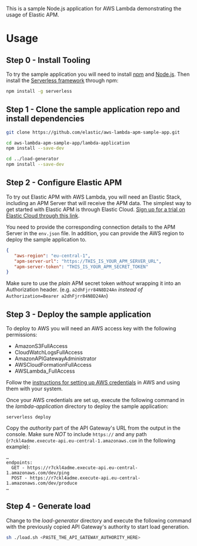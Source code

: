 This is a sample Node.js application for AWS Lambda demonstrating the usage of Elastic APM.

# Usage

## Step 0 - Install Tooling
To try the sample application you will need to install [npm](https://www.npmjs.com/) and [Node.js](https://nodejs.org/).
Then install the [Serverless framework](https://www.serverless.com) through npm:

```bash
npm install -g serverless
```

## Step 1 - Clone the sample application repo and install dependencies

```bash
git clone https://github.com/elastic/aws-lambda-apm-sample-app.git

cd aws-lambda-apm-sample-app/lambda-application
npm install --save-dev

cd ../load-generator
npm install --save-dev
```

## Step 2 - Configure Elastic APM

To try out Elastic APM with AWS Lambda, you will need an Elastic Stack, including an APM Server that will receive the APM data. The simplest way to get started with Elastic APM is through Elastic Cloud. [Sign up for a trial on Elastic Cloud through this link](https://www.elastic.co/cloud/elasticsearch-service/signup).

You need to provide the corresponding connection details to the APM Server in the `env.json` file. In addition, you can provide the AWS region to deploy the sample application to.

```json
{
   "aws-region": "eu-central-1",
   "apm-server-url": "https://THIS_IS_YOUR_APM_SERVER_URL",
   "apm-server-token": "THIS_IS_YOUR_APM_SECRET_TOKEN"
}
```

Make sure to use the _plain_ APM secret token _without_ wrapping it into an Authorization header. (e.g. `a2dhFjrr84N8D24An` _instead of_ `Authorization=Bearer a2dhFjrr84N8D24An`)

## Step 3 - Deploy the sample application
To deploy to AWS you will need an AWS access key with the following permissions:
- AmazonS3FullAccess
- CloudWatchLogsFullAccess
- AmazonAPIGatewayAdministrator
- AWSCloudFormationFullAccess
- AWSLambda_FullAccess

Follow the [instructions for setting up AWS credentials](https://www.serverless.com/framework/docs/providers/aws/guide/credentials) in AWS and using them with your system.

Once your AWS credentials are set up, execute the following command in the *lambda-application* directory to deploy the sample application:

```
serverless deploy
```

Copy the _authority_ part of the API Gateway's URL from the output in the console. Make sure _NOT_ to include `https://` and any path (`r7ckl4adme.execute-api.eu-central-1.amazonaws.com` in the following example):

```
…
endpoints:
  GET - https://r7ckl4adme.execute-api.eu-central-1.amazonaws.com/dev/ping
  POST - https://r7ckl4adme.execute-api.eu-central-1.amazonaws.com/dev/produce
…
```

## Step 4 - Generate load
Change to the *load-generator* directory and execute the following command with the previously copied API Gateway's authority to start load generation.

```bash
sh ./load.sh <PASTE_THE_API_GATEWAY_AUTHORITY_HERE> 
```
